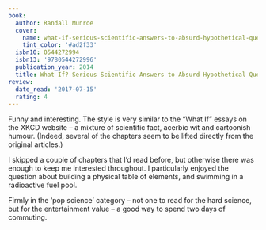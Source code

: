 ```yaml
---
book:
  author: Randall Munroe
  cover:
    name: what-if-serious-scientific-answers-to-absurd-hypothetical-questions.jpg
    tint_color: '#ad2f33'
  isbn10: 0544272994
  isbn13: '9780544272996'
  publication_year: 2014
  title: What If? Serious Scientific Answers to Absurd Hypothetical Questions
review:
  date_read: '2017-07-15'
  rating: 4
---
```


Funny and interesting. The style is very similar to the “What If” essays on the XKCD website – a mixture of scientific fact, acerbic wit and cartoonish humour. (Indeed, several of the chapters seem to be lifted directly from the original articles.)

I skipped a couple of chapters that I’d read before, but otherwise there was enough to keep me interested throughout. I particularly enjoyed the question about building a physical table of elements, and swimming in a radioactive fuel pool.

Firmly in the ‘pop science’ category – not one to read for the hard science, but for the entertainment value – a good way to spend two days of commuting.